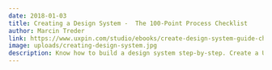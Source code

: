 ```yaml
---
date: 2018-01-03
title: Creating a Design System -  The 100-Point Process Checklist
author: Marcin Treder
link: https://www.uxpin.com/studio/ebooks/create-design-system-guide-checklist/
image: uploads/creating-design-system.jpg
description: Know how to build a design system step-by-step. Create a UI inventory, get buy-in, and more.
---
```


